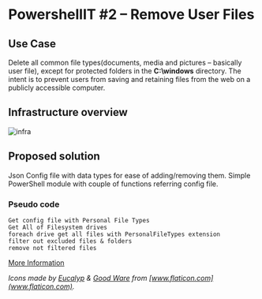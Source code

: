 # PowershellIT #2 – Remove User Files
## Use Case
Delete all common file types(documents, media and pictures – basically user file), except for protected folders in the **C:\windows** directory. The intent is to prevent users from saving and retaining files from the web on a publicly accessible computer.
## Infrastructure overview 
![infra](https://www.andysvints.com/wp-content/uploads/2020/03/PowerShellIT2.png)

## Proposed solution
Json Config file with data types for ease of adding/removing them.
Simple PowerShell module with couple of functions referring config file.
### Pseudo code
```
Get config file with Personal File Types
Get All of Filesystem drives
foreach drive get all files with PersonalFileTypes extension
filter out excluded files & folders
remove not filtered files
```
[More Information](https://www.andysvints.com/poweshellit-2-remove-user-files/)

*Icons made by [Eucalyp](https://www.flaticon.com/authors/eucalyp) & [Good Ware](https://www.flaticon.com/authors/good-ware) from  [www.flaticon.com](www.flaticon.com).*

